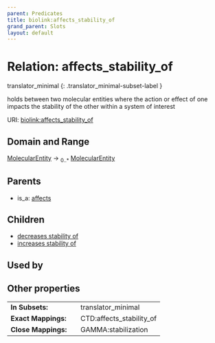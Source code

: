 ```yaml
---
parent: Predicates
title: biolink:affects_stability_of
grand_parent: Slots
layout: default
---
```


# Relation: affects_stability_of

translator_minimal
{: .translator_minimal-subset-label }


holds between two molecular entities where the action or effect of one impacts the stability of the other within a system of interest

URI: [biolink:affects_stability_of](https://w3id.org/biolink/vocab/affects_stability_of)

## Domain and Range

[MolecularEntity](MolecularEntity.md) ->  <sub>0..*</sub> [MolecularEntity](MolecularEntity.md)

## Parents

 *  is_a: [affects](affects.md)

## Children

 *  [decreases stability of](decreases_stability_of.md)
 *  [increases stability of](increases_stability_of.md)

## Used by


## Other properties

|  |  |  |
| --- | --- | --- |
| **In Subsets:** | | translator_minimal |
| **Exact Mappings:** | | CTD:affects_stability_of |
| **Close Mappings:** | | GAMMA:stabilization |

